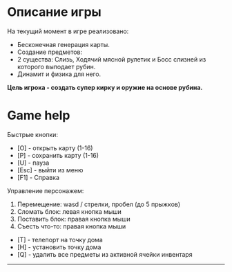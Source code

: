 ﻿Описание игры
============================================================================================
На текущий момент в игре реализовано:
 - Бесконечная генерация карты.
 - Создание предметов:
 - 2 существа: Слизь, Ходячий мясной рулетик и Босс слизней из которого выподает рубин.
 - Динамит и физика для него.

**Цель игрока - создать супер кирку и оружие на основе рубина.**

Game help
============================================================================================
Быстрые кнопки:
- [O] - открыть карту (1-16)
- [P] - сохранить карту (1-16)
- [U] - пауза
- [Esc] - выйти из меню
- [F1] - Справка

Управление персонажем:
1. Перемещение: wasd / стрелки, пробел (до 5 прыжков)
2. Сломать блок: левая кнопка мыши
3. Поставить блок: правая кнопка мыши
4. Съесть что-то: правая кнопка мыши
- [T] - телепорт на точку дома
- [H] - установить точку дома
- [Q] - удалить все предметы из активной ячейки инвентаря

***

